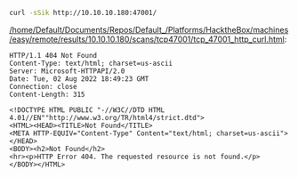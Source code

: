 ```bash
curl -sSik http://10.10.10.180:47001/
```

[/home/Default/Documents/Repos/Default_/Platforms/HacktheBox/machines/easy/remote/results/10.10.10.180/scans/tcp47001/tcp_47001_http_curl.html](file:///home/Default/Documents/Repos/Default_/Platforms/HacktheBox/machines/easy/remote/results/10.10.10.180/scans/tcp47001/tcp_47001_http_curl.html):

```
HTTP/1.1 404 Not Found
Content-Type: text/html; charset=us-ascii
Server: Microsoft-HTTPAPI/2.0
Date: Tue, 02 Aug 2022 18:49:23 GMT
Connection: close
Content-Length: 315

<!DOCTYPE HTML PUBLIC "-//W3C//DTD HTML 4.01//EN""http://www.w3.org/TR/html4/strict.dtd">
<HTML><HEAD><TITLE>Not Found</TITLE>
<META HTTP-EQUIV="Content-Type" Content="text/html; charset=us-ascii"></HEAD>
<BODY><h2>Not Found</h2>
<hr><p>HTTP Error 404. The requested resource is not found.</p>
</BODY></HTML>

```
